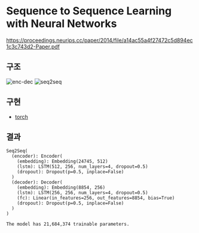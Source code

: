 # Sequence to Sequence Learning with Neural Networks
https://proceedings.neurips.cc/paper/2014/file/a14ac55a4f27472c5d894ec1c3c743d2-Paper.pdf

## 구조

![enc-dec](https://user-images.githubusercontent.com/73745836/215377787-4295eb14-1ce7-402b-9baa-f783b86a9247.jpg)
![seq2seq](https://user-images.githubusercontent.com/73745836/215519704-c872af10-35af-4a0a-bcb1-d1c8cd14567e.jpg)

## 구현
- [torch](./Seq2Seq.py)

## 결과

```
Seq2Seq(
  (encoder): Encoder(
    (embedding): Embedding(24745, 512)
    (lstm): LSTM(512, 256, num_layers=4, dropout=0.5)
    (dropout): Dropout(p=0.5, inplace=False)
  )
  (decoder): Decoder(
    (embedding): Embedding(8854, 256)
    (lstm): LSTM(256, 256, num_layers=4, dropout=0.5)
    (fc): Linear(in_features=256, out_features=8854, bias=True)
    (dropout): Dropout(p=0.5, inplace=False)
  )
)
```

```
The model has 21,684,374 trainable parameters.
```
